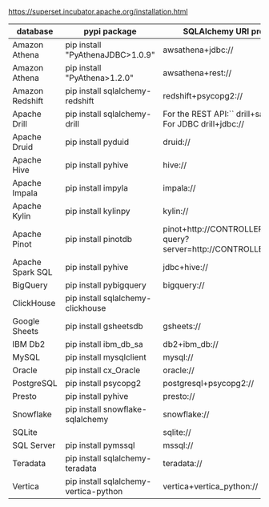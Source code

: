 https://superset.incubator.apache.org/installation.html

|database|pypi package|SQLAlchemy URI prefix|
|----|----|----|
|Amazon Athena   |pip install "PyAthenaJDBC>1.0.9"     |awsathena+jdbc://         |
|Amazon Athena   |pip install "PyAthena>1.2.0"         |awsathena+rest://         |
|Amazon Redshift |pip install sqlalchemy-redshift      |redshift+psycopg2://      |
|Apache Drill    |pip install sqlalchemy-drill         |For the REST API:`` drill+sadrill:// For JDBC drill+jdbc://|
|Apache Druid    |pip install pyduid                   |druid://                  |
|Apache Hive     |pip install pyhive                   |hive://                   |
|Apache Impala   |pip install impyla                   |impala://                 |
|Apache Kylin    |pip install kylinpy                  |kylin://                  |
|Apache Pinot    |pip install pinotdb                  |pinot+http://CONTROLLER:5436/ query?server=http://CONTROLLER:5983/|
|Apache Spark SQL|pip install pyhive                   |jdbc+hive://              |
|BigQuery        |pip install pybigquery               |bigquery://               |
|ClickHouse      |pip install sqlalchemy-clickhouse    ||
|Google Sheets   |pip install gsheetsdb                |gsheets://                |
|IBM Db2         |pip install ibm_db_sa                |db2+ibm_db://             |
|MySQL           |pip install mysqlclient              |mysql://                  |
|Oracle          |pip install cx_Oracle                |oracle://                 |
|PostgreSQL      |pip install psycopg2                 |postgresql+psycopg2://    |
|Presto          |pip install pyhive                   |presto://                 |
|Snowflake       |pip install snowflake-sqlalchemy     |snowflake://              |
|SQLite          |                                     |sqlite://                 |
|SQL Server      |pip install pymssql                  |mssql://                  |
|Teradata        |pip install sqlalchemy-teradata      |teradata://               |
|Vertica         |pip install sqlalchemy-vertica-python|vertica+vertica_python:// |